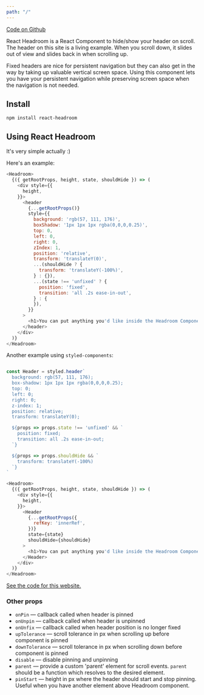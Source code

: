 ```yaml
---
path: "/"
---
```


[Code on Github](https://github.com/KyleAMathews/react-headroom)

React Headroom is a React Component to hide/show your header on scroll. The header on this site is a living example. When you scroll down, it slides out of view and slides back in when scrolling up.

Fixed headers are nice for persistent navigation but they can also get in the way by taking up valuable vertical screen space. Using this component lets you have your persistent navigation while preserving screen space when the navigation is not needed.

## Install

`npm install react-headroom`

## Using React Headroom

It's very simple actually :)

Here's an example:

```javascript
<Headroom>
  {({ getRootProps, height, state, shouldHide }) => (
    <div style={{
      height,
    }}>
      <header
        {...getRootProps()}
        style={{
          background: 'rgb(57, 111, 176)',
          boxShadow: '1px 1px 1px rgba(0,0,0,0.25)',
          top: 0,
          left: 0,
          right: 0,
          zIndex: 1,
          position: 'relative',
          transform: 'translateY(0)',
          ...(shouldHide ? {
            transform: 'translateY(-100%)',
          } : {}),
          ...(state !== 'unfixed' ? {
            position: 'fixed',
            transition: 'all .2s ease-in-out',
          } : {
          }),
        }}
      >
        <h1>You can put anything you'd like inside the Headroom Component</h1>
      </header>
    </div>
  )}
</Headroom>
```

Another example using `styled-components`:

```javascript

const Header = styled.header`
  background: rgb(57, 111, 176);
  box-shadow: 1px 1px 1px rgba(0,0,0,0.25);
  top: 0;
  left: 0;
  right: 0;
  z-index: 1;
  position: relative;
  transform: translateY(0);

  ${props => props.state !== 'unfixed' && `
    position: fixed;
    transition: all .2s ease-in-out;
  `}

  ${props => props.shouldHide && `
    transform: translateY(-100%)
  `}
`

<Headroom>
  {({ getRootProps, height, state, shouldHide }) => (
    <div style={{
      height,
    }}>
      <Header
        {...getRootProps({
          refKey: 'innerRef',
        })}
        state={state}
        shouldHide={shouldHide}
      >
        <h1>You can put anything you'd like inside the Headroom Component</h1>
      </Header>
    </div>
  )}
</Headroom>
```

[See the code for this website.](https://github.com/KyleAMathews/react-headroom/blob/master/www/src/layouts/index.js)

### Other props

*   `onPin` — callback called when header is pinned
*   `onUnpin` — callback called when header is unpinned
*   `onUnfix` — callback called when header position is no longer fixed
*   `upTolerance` — scroll tolerance in px when scrolling up before component is pinned
*   `downTolerance` — scroll tolerance in px when scrolling down before component is pinned
*   `disable` — disable pinning and unpinning
*   `parent` — provide a custom 'parent' element for scroll events. `parent` should be a function which resolves to the desired element.
*   `pinStart` — height in px where the header should start and stop pinning. Useful when you have another element above Headroom component.
